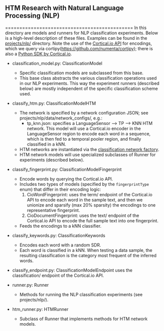 ## HTM Research with Natural Language Processing (NLP)
=============================================
In this directory are models and runners for NLP classification experiments. Below is a high-level description of these files. Examples can be found in the [projects/nlp/](https://github.com/numenta/nupic.research/tree/master/projects/nlp) directory. Note the use of the [Cortical.io API](http://api.cortical.io/) for encodings, which we query via cortipy(https://github.com/numenta/cortipy); there is also a [Python SDK by Cortical.io](https://github.com/cortical-io/python-client-sdk).

* classification_model.py: ClassificationModel
	- Specific classification models are subclassed from this base.
    - This base class abstracts the various classification operations used in our NLP experiments. This way the experiment runners (described below) are mostly independent of the specific classification scheme used.

* classify_htm.py: ClassificationModelHTM
    - The network is specified by a network configuration JSON; see projects/nlp/data/network_configs/, e.g.:
        - tp_knn.json: specifies a LanguageSensor --> TP --> KNN HTM network. This model will use a Cortical.io encoder in the LanguageSensor region to encode each word in a sequence, which is then fed to a temporal pooler region, and finally classified in a kNN.
    - HTM networks are instantiated via the [classification network factory](https://github.com/numenta/nupic.research/blob/master/htmresearch/frameworks/classification/classification_network.py).
    - HTM network models will use specialized subclasses of Runner for experiments (described below).

* classify_fingerprint.py: ClassificationModelFingerprint
    - Encode words by querying the Cortical.io API.
    - Includes two types of models (specified by the `fingerprintType` enum) that differ in their encoding logic:
        1. CioWordFingerprint: uses the term/ endpoint of the Cortical.io API to encode each word in the sample text, and then we unionize and sparsify (max 20% sparsity) the encodings to one representative fingerprint. 
        2. CioDocumentFingerprint: uses the text/ endpoint of the Cortical.io API to encode the full sample text into one fingerprint.
    - Feeds the encodings to a kNN classifier.

* classify_keywords.py: ClassificationKeywords
    - Encodes each word with a random SDR.
    - Each word is classified in a kNN. When testing a data sample, the resulting classification is the category most frequent of the inferred words.

* classify_endpoint.py: ClassificationModelEndpoint uses the classification/ endpoint of the Cortical.io API.


* runner.py: Runner
    - Methods for running the NLP classification experiments (see projects/nlp/).
    
* htm_runner.py: HTMRunner
    - Subclass of Runner that implements methods for HTM network models.

